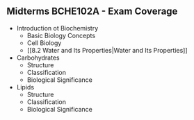 ## Midterms BCHE102A - Exam Coverage
- Introduction ot Biochemistry
	- Basic Biology Concepts
	- Cell Biology
	- [[8.2 Water and Its Properties|Water and Its Properties]]
- Carbohydrates
	- Structure
	- Classification
	- Biological Significance
- Lipids
	- Structure
	- Classification
	- Biological Significance
